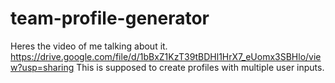 # team-profile-generator
Heres the video of me talking about it.
https://drive.google.com/file/d/1bBxZ1KzT39tBDHl1HrX7_eUomx3SBHlo/view?usp=sharing
This is supposed to create profiles with multiple user inputs. 
